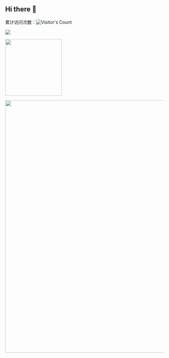 ## Hi there 👋
累计访问次数：![Visitor's Count](https://profile-counter.glitch.me/zpy1160390580/count.svg)

![](http://github-profile-summary-cards.vercel.app/api/cards/productive-time?username=zpy1160390580&theme=solarized_dark&utcOffset=8)


<!--  Github贡献  -->
<p>
  <img height="180em" src="https://github-readme-stats.vercel.app/api?username=zpy1160390580&show_icons=true&hide_border=true&count_private=true&include_all_commits=true&theme=onedark&locale=cn" />
</p>


<!--  Github活跃时间  -->
<img width=800 src="https://github-readme-activity-graph.vercel.app/graph?username=zpy1160390580&bg_color=000000&color=ff9500&line=33a7ff&point=403d3d&area=true&hide_border=true" width= “6000”/>




<!--
**zpy1160390580/zpy1160390580** is a ✨ _special_ ✨ repository because its `README.md` (this file) appears on your GitHub profile.

Here are some ideas to get you started:

- 🔭 I’m currently working on ...
- 🌱 I’m currently learning ...
- 👯 I’m looking to collaborate on ...
- 🤔 I’m looking for help with ...
- 💬 Ask me about ...
- 📫 How to reach me: ...
- 😄 Pronouns: ...
- ⚡ Fun fact: ...
-->
